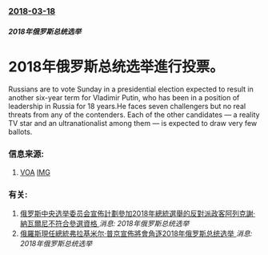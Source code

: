 ### [2018-03-18](/news/2018/03/18/index.md)

##### 2018年俄罗斯总统选举
# 2018年俄罗斯总统选举進行投票。 

Russians are to vote Sunday in a presidential election expected to result in another six-year term for Vladimir Putin, who has been in a position of leadership in Russia for 18 years.He faces seven challengers but no real threats from any of the contenders. Each of the other candidates — a reality TV star and an ultranationalist among them — is expected to draw very few ballots.


### 信息来源:

1. [VOA](https://www.voanews.com/a/russians-vote-sunday-presidential-election-putin-victory-expected/4303254.html) [IMG](https://media.voltron.voanews.com/Drupal/01live-166/2019-04/051CB0A8-32A9-4887-A722-577F1FD78F18.jpg)

### 有关:

1. [俄罗斯中央选举委员会宣佈計劃參加2018年總統選舉的反對派政客阿列克謝·納瓦爾尼不符合參選資格 ](/zh/news/2017/12/25/俄罗斯中央选举委员会宣佈計劃參加2018年總統選舉的反對派政客阿列克謝-納瓦爾尼不符合參選資格.md) _消息: 2018年俄罗斯总统选举_
2. [俄羅斯現任總統弗拉基米尔·普京宣佈將會角逐2018年俄罗斯总统选举 ](/zh/news/2017/12/6/俄羅斯現任總統弗拉基米尔-普京宣佈將會角逐2018年俄罗斯总统选举.md) _消息: 2018年俄罗斯总统选举_
